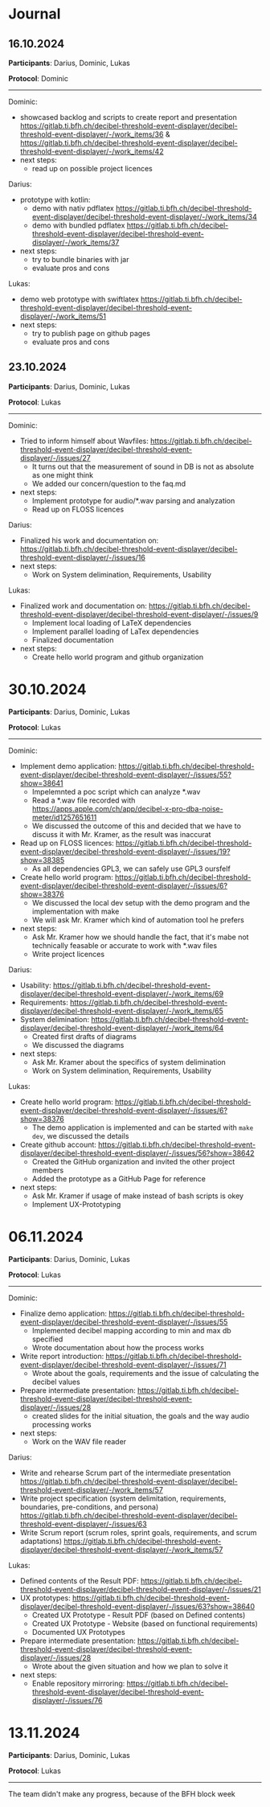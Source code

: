 # Journal

## 16.10.2024

**Participants**: Darius, Dominic, Lukas

**Protocol**: Dominic

---

Dominic:
- showcased backlog and scripts to create report and presentation https://gitlab.ti.bfh.ch/decibel-threshold-event-displayer/decibel-threshold-event-displayer/-/work_items/36 & https://gitlab.ti.bfh.ch/decibel-threshold-event-displayer/decibel-threshold-event-displayer/-/work_items/42
- next steps:
  - read up on possible project licences

Darius:
- prototype with kotlin:
  - demo with nativ pdflatex https://gitlab.ti.bfh.ch/decibel-threshold-event-displayer/decibel-threshold-event-displayer/-/work_items/34
  - demo with bundled pdflatex https://gitlab.ti.bfh.ch/decibel-threshold-event-displayer/decibel-threshold-event-displayer/-/work_items/37
- next steps:
  - try to bundle binaries with jar
  - evaluate pros and cons

Lukas:
- demo web prototype with swiftlatex https://gitlab.ti.bfh.ch/decibel-threshold-event-displayer/decibel-threshold-event-displayer/-/work_items/51
- next steps:
  - try to publish page on github pages
  - evaluate pros and cons


## 23.10.2024

**Participants**: Darius, Dominic, Lukas

**Protocol**: Lukas

---

Dominic:
- Tried to inform himself about Wavfiles: https://gitlab.ti.bfh.ch/decibel-threshold-event-displayer/decibel-threshold-event-displayer/-/issues/27
  - It turns out that the measurement of sound in DB is not as absolute as one might think
  - We added our concern/question to the faq.md
- next steps:
  - Implement prototype for audio/*.wav parsing and analyzation 
  - Read up on FLOSS licences

Darius:
- Finalized his work and documentation on: https://gitlab.ti.bfh.ch/decibel-threshold-event-displayer/decibel-threshold-event-displayer/-/issues/16
- next steps:
  - Work on System delimination, Requirements, Usability

Lukas:
- Finalized work and documentation on: https://gitlab.ti.bfh.ch/decibel-threshold-event-displayer/decibel-threshold-event-displayer/-/issues/9
  - Implement local loading of LaTeX dependencies
  - Implement parallel loading of LaTex dependencies
  - Finalized documentation
- next steps:
  - Create hello world program and github organization

# 30.10.2024

**Participants**: Darius, Dominic, Lukas

**Protocol**: Lukas

---

Dominic:
- Implement demo application: https://gitlab.ti.bfh.ch/decibel-threshold-event-displayer/decibel-threshold-event-displayer/-/issues/55?show=38641
  - Impelemnted a poc script which can analyze *.wav
  - Read a *.wav file recorded with https://apps.apple.com/ch/app/decibel-x-pro-dba-noise-meter/id1257651611
  - We discussed the outcome of this and decided that we have to discuss it with Mr. Kramer, as the result was inaccurat  
- Read up on FLOSS licences: https://gitlab.ti.bfh.ch/decibel-threshold-event-displayer/decibel-threshold-event-displayer/-/issues/19?show=38385
  - As all dependencies GPL3, we can safely use GPL3 oursfelf
- Create hello world program: https://gitlab.ti.bfh.ch/decibel-threshold-event-displayer/decibel-threshold-event-displayer/-/issues/6?show=38376
  - We discussed the local dev setup with the demo program and the implementation with make
  - We will ask Mr. Kramer which kind of automation tool he prefers
- next steps:
  - Ask Mr. Kramer how we should handle the fact, that it's mabe not technically feasable or accurate to work with *.wav files
  - Write project licences

Darius:
- Usability: https://gitlab.ti.bfh.ch/decibel-threshold-event-displayer/decibel-threshold-event-displayer/-/work_items/69
- Requirements: https://gitlab.ti.bfh.ch/decibel-threshold-event-displayer/decibel-threshold-event-displayer/-/work_items/65
- System delimination: https://gitlab.ti.bfh.ch/decibel-threshold-event-displayer/decibel-threshold-event-displayer/-/work_items/64
  - Created first drafts of diagrams
  - We discussed the diagrams
- next steps:
  - Ask Mr. Kramer about the specifics of system delimination 
  - Work on System delimination, Requirements, Usability

Lukas:
- Create hello world program: https://gitlab.ti.bfh.ch/decibel-threshold-event-displayer/decibel-threshold-event-displayer/-/issues/6?show=38376
  - The demo application is implemented and can be started with `make dev`, we discussed the details 
- Create github account: https://gitlab.ti.bfh.ch/decibel-threshold-event-displayer/decibel-threshold-event-displayer/-/issues/56?show=38642
  - Created the GitHub organization and invited the other project members
  - Added the prototype as a GitHub Page for reference
- next steps:
  - Ask Mr. Kramer if usage of make instead of bash scripts is okey
  - Implement UX-Prototyping


# 06.11.2024

**Participants**: Darius, Dominic, Lukas

**Protocol**: Lukas

---

Dominic:
- Finalize demo application: https://gitlab.ti.bfh.ch/decibel-threshold-event-displayer/decibel-threshold-event-displayer/-/issues/55
  - Implemented decibel mapping according to min and max db specified
  - Wrote documentation about how the process works
- Write report introduction: https://gitlab.ti.bfh.ch/decibel-threshold-event-displayer/decibel-threshold-event-displayer/-/issues/71
  - Wrote about the goals, requirements and the issue of calculating the decibel values
- Prepare intermediate presentation: https://gitlab.ti.bfh.ch/decibel-threshold-event-displayer/decibel-threshold-event-displayer/-/issues/28
  - created slides for the initial situation, the goals and the way audio processing works
- next steps:
  - Work on the WAV file reader

Darius:
- Write and rehearse Scrum part of the intermediate presentation https://gitlab.ti.bfh.ch/decibel-threshold-event-displayer/decibel-threshold-event-displayer/-/work_items/57
- Write project specification (system delimitation, requirements, boundaries, pre-conditions, and persona) https://gitlab.ti.bfh.ch/decibel-threshold-event-displayer/decibel-threshold-event-displayer/-/issues/63
- Write Scrum report (scrum roles, sprint goals, requirements, and scrum adaptations) https://gitlab.ti.bfh.ch/decibel-threshold-event-displayer/decibel-threshold-event-displayer/-/work_items/57

Lukas:
- Defined contents of the Result PDF: https://gitlab.ti.bfh.ch/decibel-threshold-event-displayer/decibel-threshold-event-displayer/-/issues/21
- UX prototypes: https://gitlab.ti.bfh.ch/decibel-threshold-event-displayer/decibel-threshold-event-displayer/-/issues/63?show=38640
  - Created UX Prototype - Result PDF (based on Defined contents)
  - Created UX Prototype - Website (based on functional requirements)
  - Documented UX Prototypes
- Prepare intermediate presentation: https://gitlab.ti.bfh.ch/decibel-threshold-event-displayer/decibel-threshold-event-displayer/-/issues/28
  - Wrote about the given situation and how we plan to solve it
- next steps:
  - Enable repository mirroring: https://gitlab.ti.bfh.ch/decibel-threshold-event-displayer/decibel-threshold-event-displayer/-/issues/76



# 13.11.2024

**Participants**: Darius, Dominic, Lukas

**Protocol**: Lukas

---

The team didn't make any progress, because of the BFH block week